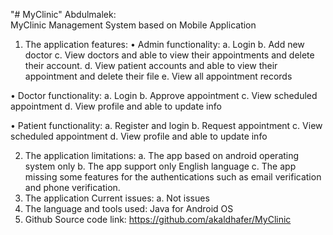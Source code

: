 "# MyClinic" 
Abdulmalek:          
MyClinic Management System based on Mobile Application

1.	The application features:
•	Admin functionality: 
a.	Login
b.	Add new doctor 
c.	View doctors and able to view their appointments and delete their account.
d.	View patient accounts and able to view their appointment and delete their file
e.	View all appointment records

•	Doctor functionality: 
a.	Login
b.	Approve appointment 
c.	View scheduled appointment
d.	View profile and able to update info

•	Patient functionality:
a.	Register and login
b.	Request appointment
c.	View scheduled appointment
d.	View profile and able to update info

2.	The application limitations:
a.	The app based on android operating system only 
b.	The app support only English language 
c.	The app missing some features for the authentications such as email verification and phone verification. 
3.	The application Current issues:
a.	Not issues
4.	The language and tools used: Java for Android OS 
5.	Github Source code link:  https://github.com/akaldhafer/MyClinic 
